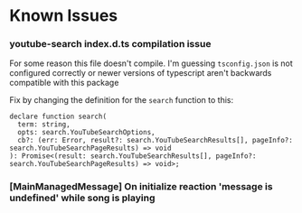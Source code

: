 # Known Issues

### youtube-search index.d.ts compilation issue
For some reason this file doesn't compile. I'm guessing `tsconfig.json` is not configured correctly or newer versions of typescript aren't backwards compatible with this package

Fix by changing the definition for the `search` function to this:
````
declare function search(
  term: string,
  opts: search.YouTubeSearchOptions,
  cb?: (err: Error, result?: search.YouTubeSearchResults[], pageInfo?: search.YouTubeSearchPageResults) => void
): Promise<(result: search.YouTubeSearchResults[], pageInfo?: search.YouTubeSearchPageResults) => void>;
````

### \[MainManagedMessage] On initialize reaction 'message is undefined' while song is playing

